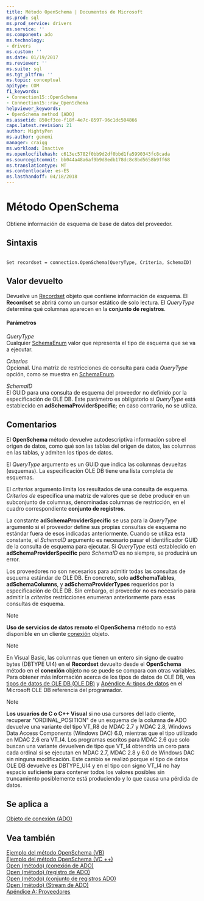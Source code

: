 ```yaml
---
title: Método OpenSchema | Documentos de Microsoft
ms.prod: sql
ms.prod_service: drivers
ms.service: ''
ms.component: ado
ms.technology:
- drivers
ms.custom: ''
ms.date: 01/19/2017
ms.reviewer: ''
ms.suite: sql
ms.tgt_pltfrm: ''
ms.topic: conceptual
apitype: COM
f1_keywords:
- Connection15::OpenSchema
- Connection15::raw_OpenSchema
helpviewer_keywords:
- OpenSchema method [ADO]
ms.assetid: 850cf3ce-f18f-4e7c-8597-96c1dc504866
caps.latest.revision: 21
author: MightyPen
ms.author: genemi
manager: craigg
ms.workload: Inactive
ms.openlocfilehash: c613ec5782f0bb9d2df0bbd1fa5990343fc8cada
ms.sourcegitcommit: bb044a48a6af9b9d8edb178dc8c8bd5658b9ff68
ms.translationtype: MT
ms.contentlocale: es-ES
ms.lasthandoff: 04/18/2018
---
```

# <a name="openschema-method"></a>Método OpenSchema
Obtiene información de esquema de base de datos del proveedor.  
  
## <a name="syntax"></a>Sintaxis  
  
```  
  
Set recordset = connection.OpenSchema(QueryType, Criteria, SchemaID)  
```  
  
## <a name="return-value"></a>Valor devuelto  
 Devuelve un [Recordset](../../../ado/reference/ado-api/recordset-object-ado.md) objeto que contiene información de esquema. El **Recordset** se abrirá como un cursor estático de solo lectura. El *QueryType* determina qué columnas aparecen en la **conjunto de registros**.  
  
#### <a name="parameters"></a>Parámetros  
 *QueryType*  
 Cualquier [SchemaEnum](../../../ado/reference/ado-api/schemaenum.md) valor que representa el tipo de esquema que se va a ejecutar.  
  
 *Criterios*  
 Opcional. Una matriz de restricciones de consulta para cada *QueryType* opción, como se muestra en [SchemaEnum](../../../ado/reference/ado-api/schemaenum.md).  
  
 *SchemaID*  
 El GUID para una consulta de esquema del proveedor no definido por la especificación de OLE DB. Este parámetro es obligatorio si *QueryType* está establecido en **adSchemaProviderSpecific**; en caso contrario, no se utiliza.  
  
## <a name="remarks"></a>Comentarios  
 El **OpenSchema** método devuelve autodescriptiva información sobre el origen de datos, como qué son las tablas del origen de datos, las columnas en las tablas, y admiten los tipos de datos.  
  
 El *QueryType* argumento es un GUID que indica las columnas devueltas (esquemas). La especificación OLE DB tiene una lista completa de esquemas.  
  
 El *criterios* argumento limita los resultados de una consulta de esquema. *Criterios de* especifica una matriz de valores que se debe producir en un subconjunto de columnas, denominadas columnas de restricción, en el cuadro correspondiente **conjunto de registros**.  
  
 La constante **adSchemaProviderSpecific** se usa para la *QueryType* argumento si el proveedor define sus propias consultas de esquema no estándar fuera de esos indicadas anteriormente. Cuando se utiliza esta constante, el *SchemaID* argumento es necesario pasar el identificador GUID de la consulta de esquema para ejecutar. Si *QueryType* está establecido en **adSchemaProviderSpecific** pero *SchemaID* es no siempre, se producirá un error.  
  
 Los proveedores no son necesarios para admitir todas las consultas de esquema estándar de OLE DB. En concreto, solo **adSchemaTables**, **adSchemaColumns**, y **adSchemaProviderTypes** requeridos por la especificación de OLE DB. Sin embargo, el proveedor no es necesario para admitir la *criterios* restricciones enumeran anteriormente para esas consultas de esquema.  
  
> [!NOTE]
>  **Uso de servicios de datos remoto** el **OpenSchema** método no está disponible en un cliente [conexión](../../../ado/reference/ado-api/connection-object-ado.md) objeto.  
  
> [!NOTE]
>  En Visual Basic, las columnas que tienen un entero sin signo de cuatro bytes (DBTYPE UI4) en el **Recordset** devuelto desde el **OpenSchema** método en el **conexión** objeto no se puede se compara con otras variables. Para obtener más información acerca de los tipos de datos de OLE DB, vea [tipos de datos de OLE DB (OLE DB)](http://msdn.microsoft.com/en-us/6039292f-74e0-49b2-b133-17bc117ebf6a) y [Apéndice A: tipos de datos](http://msdn.microsoft.com/en-us/e3a0533a-2196-4eb0-a31e-92fe9556ada6) en el Microsoft OLE DB referencia del programador.  
  
> [!NOTE]
>  **Los usuarios de C o C++ Visual** si no usa cursores del lado cliente, recuperar "ORDINAL_POSITION" de un esquema de la columna de ADO devuelve una variante del tipo VT_R8 de MDAC 2.7 y MDAC 2.8, Windows Data Access Components (Windows DAC) 6.0, mientras que el tipo utilizado en MDAC 2.6 era VT_I4. Los programas escritos para MDAC 2.6 que solo buscan una variante devuelven de tipo que VT_I4 obtendría un cero para cada ordinal si se ejecutan en MDAC 2.7, MDAC 2.8 y 6.0 de Windows DAC sin ninguna modificación. Este cambio se realizó porque el tipo de datos OLE DB devuelve es DBTYPE_UI4 y en el tipo con signo VT_I4 no hay espacio suficiente para contener todos los valores posibles sin truncamiento posiblemente está produciendo y lo que causa una pérdida de datos.  
  
## <a name="applies-to"></a>Se aplica a  
 [Objeto de conexión (ADO)](../../../ado/reference/ado-api/connection-object-ado.md)  
  
## <a name="see-also"></a>Vea también  
 [Ejemplo del método OpenSchema (VB)](../../../ado/reference/ado-api/openschema-method-example-vb.md)   
 [Ejemplo del método OpenSchema (VC ++)](../../../ado/reference/ado-api/openschema-method-example-vc.md)   
 [Open (método) (conexión de ADO)](../../../ado/reference/ado-api/open-method-ado-connection.md)   
 [Open (método) (registro de ADO)](../../../ado/reference/ado-api/open-method-ado-record.md)   
 [Open (método) (conjunto de registros ADO)](../../../ado/reference/ado-api/open-method-ado-recordset.md)   
 [Open (método) (Stream de ADO)](../../../ado/reference/ado-api/open-method-ado-stream.md)   
 [Apéndice A: Proveedores](../../../ado/guide/appendixes/appendix-a-providers.md)
